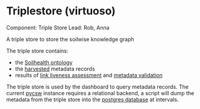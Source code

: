 # Triplestore (virtuoso)

Component: Triple Store
Lead: Rob, Anna

A triple store to store the soilwise knowledge graph

The triple store contains:
- the [Soilhealth ontology]()
- the [harvested](https://github.com/soilwise-he/harvesters) metadata records
- results of [link liveness assessment]() and [metadata validation]()

The triple store is used by the dashboard to query metadata records. The current [pycsw](https://github.com/soilwise-he/pycsw) instance requires a relational backend, a script will dump the metadata from the triple store into the [postgres database](https://github.com/soilwise-he/PostGreSQL) at intervals.


